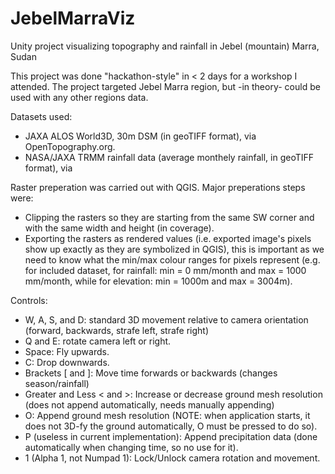# JebelMarraViz
Unity project visualizing topography and rainfall in Jebel (mountain) Marra, Sudan

This project was done "hackathon-style" in < 2 days for a workshop I attended. The project targeted Jebel Marra region, but -in theory- could be used with any other regions data.

Datasets used:
- JAXA ALOS World3D, 30m DSM (in geoTIFF format), via OpenTopography.org.
- NASA/JAXA TRMM rainfall data (average monthely rainfall, in geoTIFF format), via 


Raster preperation was carried out with QGIS. Major preperations steps were:
- Clipping the rasters so they are starting from the same SW corner and with the same width and height (in coverage).
- Exporting the rasters as rendered values (i.e. exported image's pixels show up exactly as they are symbolized in QGIS), this is important as we need to know what the min/max colour ranges for pixels represent (e.g. for included dataset, for rainfall: min = 0 mm/month and max = 1000 mm/month, while for elevation: min = 1000m and max = 3004m).


Controls:
- W, A, S, and D: standard 3D movement relative to camera orientation (forward, backwards, strafe left, strafe right)
- Q and E: rotate camera left or right.
- Space: Fly upwards.
- C: Drop downwards.
- Brackets [ and ]: Move time forwards or backwards (changes season/rainfall)
- Greater and Less < and >: Increase or decrease ground mesh resolution (does not append automatically, needs manually appending)
- O: Append ground mesh resolution (NOTE: when application starts, it does not 3D-fy the ground automatically, O must be pressed to do so).
- P (useless in current implementation): Append precipitation data (done automatically when changing time, so no use for it).
- 1 (Alpha 1, not Numpad 1): Lock/Unlock camera rotation and movement.

